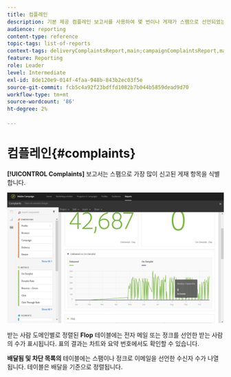 ```yaml
---
title: 컴플레인
description: 기본 제공 컴플레인 보고서를 사용하여 몇 번이나 게재가 스팸으로 선언되었는지 알아봅니다.
audience: reporting
content-type: reference
topic-tags: list-of-reports
context-tags: deliveryComplaintsReport,main;campaignComplaintsReport,main;programComplaintsReport,main
feature: Reporting
role: Leader
level: Intermediate
exl-id: 8de120e9-014f-4faa-948b-843b2ec03f5e
source-git-commit: fcb5c4a92f23bdffd1082b7b044b5859dead9d70
workflow-type: tm+mt
source-wordcount: '86'
ht-degree: 2%

---
```


# 컴플레인{#complaints}

**[!UICONTROL Complaints]** 보고서는 스팸으로 가장 많이 신고된 게재 항목을 식별합니다.

![](assets/delivery_reports_complaints.png)

받는 사람 도메인별로 정렬된 **Flop** 테이블에는 전자 메일 또는 정크를 선언한 받는 사람의 수가 표시됩니다. 표의 결과는 차트와 요약 번호에서도 확인할 수 있습니다.

**배달됨 및 차단 목록의** 테이블에는 스팸이나 정크로 이메일을 선언한 수신자 수가 나열됩니다. 테이블은 배달을 기준으로 정렬됩니다.
